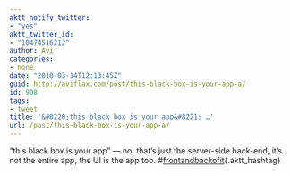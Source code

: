 ```yaml
---
aktt_notify_twitter:
- "yes"
aktt_twitter_id:
- "10474516212"
author: Avi
categories:
- none
date: "2010-03-14T12:13:45Z"
guid: http://aviflax.com/post/this-black-box-is-your-app-a/
id: 908
tags:
- tweet
title: '&#8220;this black box is your app&#8221; …'
url: /post/this-black-box-is-your-app-a/
---
```

&#8220;this black box is your app&#8221; — no, that&#8217;s just the server-side back-end, it&#8217;s not the entire app, the UI is the app too. #[frontandbackofit](http://search.twitter.com/search?q=%23frontandbackofit){.aktt_hashtag}